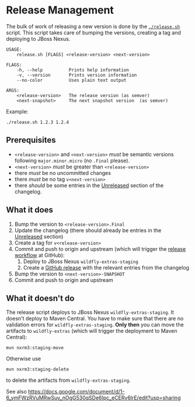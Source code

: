 # Release Management

The bulk of work of releasing a new version is done by the [`./release.sh`](release.sh) script. This script takes care of bumping the versions, creating a tag and deploying to JBoss Nexus.

```
USAGE:
    release.sh [FLAGS] <release-version> <next-version>

FLAGS:
    -h, --help          Prints help information
    -v, --version       Prints version information
    --no-color          Uses plain text output

ARGS:
    <release-version>   The release version (as semver)
    <next-snapshot>     The next snapshot version  (as semver)
```

Example:

```shell
./release.sh 1.2.3 1.2.4
```

## Prerequisites

- `<release-version>` and `<next-version>` _must_ be semantic versions following `major.minor.micro` (no `.Final` please). 
- `<next-version>` _must_ be greater than `<release-version>`
- there _must_ be no uncommitted changes
- there _must_ be no tag `v<next-version>`
- there _should_ be some entries in the [Unreleased](CHANGELOG.md#unreleased) section of the changelog. 

## What it does

1. Bump the version to `<release-version>.Final`
2. Update the changelog (there should already be entries in the [Unreleased](CHANGELOG.md#unreleased) section)
3. Create a tag for `v<release-version>`
4. Commit and push to origin and upstream (which will trigger the [release workflow](.github/workflows/release.yml) at GitHub):
   1. Deploy to JBoss Nexus `wildfly-extras-staging`
   2. Create a [GitHub release](https://github.com/wildfly-extras/wildfly-grpc-feature-pack/releases) with the relevant entries from the changelog
5. Bump the version to `<next-version>-SNAPSHOT`
6. Commit and push to origin and upstream

## What it doesn't do

The release script deploys to JBoss Nexus `wildfly-extras-staging`. It doesn't deploy to Maven Central. You have to make sure that there are no validation errors for `wildfly-extras-staging`. **Only then** you can move the artifacts to `wildfly-extras` (which will trigger the deployment to Maven Central): 

```shell
mvn nxrm3:staging-move
```

Otherwise use 

```shell
mvn nxrm3:staging-delete
```

to delete the artifacts from `wildfly-extras-staging`.

See also https://docs.google.com/document/d/1-6_vmFWzRVuMRwSuv_nOgG530qSDe6Ipc_eCERv6lrE/edit?usp=sharing
